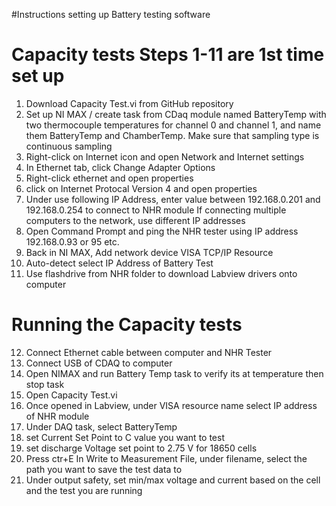 #Instructions setting up Battery testing software

# Capacity tests Steps 1-11 are 1st time set up

1. Download Capacity Test.vi from GitHub repository
2. Set up NI MAX / create task from CDaq module named BatteryTemp with two thermocouple temperatures for
   channel 0 and channel 1, and name them BatteryTemp and ChamberTemp. Make sure that sampling type
   is continuous sampling
4. Right-click on Internet icon and open Network and Internet settings
5. In Ethernet tab, click Change Adapter Options
6. Right-click ethernet and open properties
7. click on Internet Protocal Version 4 and open properties
8. Under use following IP Address, enter value between 192.168.0.201 and 192.168.0.254 to connect to NHR module
   If connecting multiple computers to the network, use different IP addresses
9. Open Command Prompt and ping the NHR tester using IP address 192.168.0.93 or 95 etc.
10. Back in NI MAX, Add network device VISA TCP/IP Resource
11. Auto-detect select IP Address of Battery Test
12. Use flashdrive from NHR folder to download Labview drivers onto computer

# Running the Capacity tests
12. Connect Ethernet cable between computer and NHR Tester
13. Connect USB of CDAQ to computer
14. Open NIMAX and run Battery Temp task to verify its at temperature then stop task
15. Open Capacity Test.vi
16. Once opened in Labview, under VISA resource name select IP address of NHR module
17. Under DAQ task, select BatteryTemp
18. set Current Set Point to C value you want to test
19. set discharge Voltage set point to 2.75 V for 18650 cells
20. Press ctr+E In Write to Measurement File, under filename, select the path you want to save the test data to
21. Under output safety, set min/max voltage and current based on the cell and the test you are running
